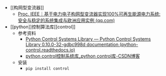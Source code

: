 - [[构网型变流器]]
	- [Proc. IEEE｜基于电力电子构网型变流器实现100%可再生能源电力系统:安全与稳定的系统集成与欧洲应用实例 (qq.com)](https://mp.weixin.qq.com/s?__biz=Mzg3Mzc1MjU1Mg==&mid=2247485509&idx=1&sn=17cad5af2e811aec9252d7b1d83a8b13&chksm=ceda7ac2f9adf3d4a5e8298f153385ee3a2ca9502abb84aff432e035ceb9d85e24a67f385ef3&mpshare=1&scene=1&srcid=0606MZQYwOaraFIxPnZLJotf&sharer_shareinfo=8922339485ee204cd3739ca739e56d6b&sharer_shareinfo_first=8922339485ee204cd3739ca739e56d6b#rd)
- [[python]]控制算法库[[control]]
	- 参考资料
		- [Python Control Systems Library — Python Control Systems Library 0.10.0-32-gdbc998d documentation (python-control.readthedocs.io)](https://python-control.readthedocs.io/en/latest/index.html)
		- [python control控制系统库_python control库-CSDN博客](https://blog.csdn.net/lk9796/article/details/126466512)
	- 安装
		- `pip install control`